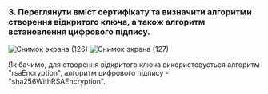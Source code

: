 ### 3. Переглянути вміст сертифікату та визначити алгоритми створення відкритого ключа, а також алгоритм встановлення цифрового підпису.

![Снимок экрана (126)](https://github.com/oleksandrblazhko/ai-191-buriak/assets/145441728/87338205-ff8c-42ec-a5ea-87c57deddb8e)
![Снимок экрана (127)](https://github.com/oleksandrblazhko/ai-191-buriak/assets/145441728/6009108a-123a-4567-9116-afd6de58fefc)

Як бачимо, для створення відкритого ключа використовується алгоритм "rsaEncryption", алгоритм цифрового підпису - "sha256WithRSAEncryption".
